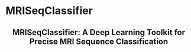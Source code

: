# MRISeqClassifier

<div align='center'><h2>MRISeqClassifier: A Deep Learning Toolkit for Precise MRI Sequence Classification</h2></div>
